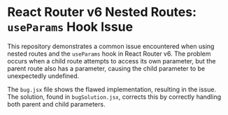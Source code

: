 # React Router v6 Nested Routes: `useParams` Hook Issue

This repository demonstrates a common issue encountered when using nested routes and the `useParams` hook in React Router v6.  The problem occurs when a child route attempts to access its own parameter, but the parent route also has a parameter, causing the child parameter to be unexpectedly undefined.

The `bug.jsx` file shows the flawed implementation, resulting in the issue.  The solution, found in `bugSolution.jsx`, corrects this by correctly handling both parent and child parameters.